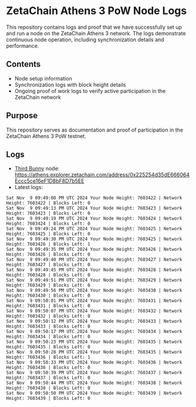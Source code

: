 # ZetaChain Athens 3 PoW Node Logs
This repository contains logs and proof that we have successfully set up and run a node on the ZetaChain Athens 3 network. The logs demonstrate continuous node operation, including synchronization details and performance.

## Contents
- Node setup information
- Synchronization logs with block height details
- Ongoing proof of work logs to verify active participation in the ZetaChain network

## Purpose
This repository serves as documentation and proof of participation in the ZetaChain Athens 3 PoW testnet.

## Logs

- [Third Bunny](https://thirdbunny.xyz/) node: https://athens.explorer.zetachain.com/address/0x225254d35dE666064Eccc5ce16eF1D8bF8D7b5EE
- Latest logs:
```
Sat Nov  9 09:49:08 PM UTC 2024 Your Node Height: 7603422 | Network Height: 7603422 | Blocks Left: 0
Sat Nov  9 09:49:13 PM UTC 2024 Your Node Height: 7603423 | Network Height: 7603423 | Blocks Left: 0
Sat Nov  9 09:49:19 PM UTC 2024 Your Node Height: 7603424 | Network Height: 7603424 | Blocks Left: 0
Sat Nov  9 09:49:24 PM UTC 2024 Your Node Height: 7603425 | Network Height: 7603425 | Blocks Left: 0
Sat Nov  9 09:49:30 PM UTC 2024 Your Node Height: 7603425 | Network Height: 7603426 | Blocks Left: 1
Sat Nov  9 09:49:35 PM UTC 2024 Your Node Height: 7603426 | Network Height: 7603426 | Blocks Left: 0
Sat Nov  9 09:49:40 PM UTC 2024 Your Node Height: 7603427 | Network Height: 7603427 | Blocks Left: 0
Sat Nov  9 09:49:45 PM UTC 2024 Your Node Height: 7603428 | Network Height: 7603428 | Blocks Left: 0
Sat Nov  9 09:49:51 PM UTC 2024 Your Node Height: 7603429 | Network Height: 7603429 | Blocks Left: 0
Sat Nov  9 09:49:56 PM UTC 2024 Your Node Height: 7603430 | Network Height: 7603430 | Blocks Left: 0
Sat Nov  9 09:50:01 PM UTC 2024 Your Node Height: 7603431 | Network Height: 7603431 | Blocks Left: 0
Sat Nov  9 09:50:07 PM UTC 2024 Your Node Height: 7603432 | Network Height: 7603432 | Blocks Left: 0
Sat Nov  9 09:50:12 PM UTC 2024 Your Node Height: 7603433 | Network Height: 7603433 | Blocks Left: 0
Sat Nov  9 09:50:17 PM UTC 2024 Your Node Height: 7603434 | Network Height: 7603434 | Blocks Left: 0
Sat Nov  9 09:50:23 PM UTC 2024 Your Node Height: 7603435 | Network Height: 7603435 | Blocks Left: 0
Sat Nov  9 09:50:28 PM UTC 2024 Your Node Height: 7603435 | Network Height: 7603436 | Blocks Left: 1
Sat Nov  9 09:50:33 PM UTC 2024 Your Node Height: 7603436 | Network Height: 7603436 | Blocks Left: 0
Sat Nov  9 09:50:39 PM UTC 2024 Your Node Height: 7603437 | Network Height: 7603437 | Blocks Left: 0
Sat Nov  9 09:50:44 PM UTC 2024 Your Node Height: 7603438 | Network Height: 7603438 | Blocks Left: 0
Sat Nov  9 09:50:50 PM UTC 2024 Your Node Height: 7603439 | Network Height: 7603439 | Blocks Left: 0
```

